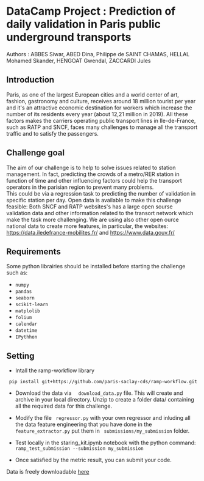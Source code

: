 # DataCamp Project : Prediction of daily validation in Paris public underground transports
Authors : ABBES Siwar, ABED Dina, Philippe de SAINT CHAMAS, HELLAL Mohamed Skander, HENGOAT Gwendal, ZACCARDI Jules 


## Introduction 

Paris, as one of the largest European cities and a world center of art, fashion, gastronomy and culture, receives  around 18 million tourist per year and it's an attractive economic destination for workers which increase the number of its residents every year (about 12,21 million in 2019). 
All these factors makes the carriers operating public transport lines in Ile-de-France, such as RATP and SNCF, faces many challenges to manage all the transport traffic and to satisfy the passengers. 

## Challenge goal
The aim of our challenge is to help to solve issues related to station management. In fact, predicting the crowds of a metro/RER station in function of time and other influencing factors could help the transport operators in the parisian region to prevent many problems.  
This could be via a regression task to predicting the number of validation in specific station per day.
Open data is available to make this challenge feasible: Both SNCF and RATP websites's has a large open sourse validation data and other information related to the transort network which make the task more challenging. We are using also other open ource national data to create more features, in particular, the websites: https://data.iledefrance-mobilites.fr/ and https://www.data.gouv.fr/

## Requirements
Some python librairies should be installed before starting the challenge such as: 
- `numpy`
- `pandas`
- `seaborn`
- `scikit-learn`
- `matplolib`
- `folium`
- `calendar`
- `datetime`
- `IPythhon`

## Setting
- Intall the ramp-workflow library

``` pip install git+https://github.com/paris-saclay-cds/ramp-workflow.git```
- Download the data via ```  download_data.py```  file. This will create and archive in your local directory. Unzip to create a folder data/ containing all the required data for this challenge. 
-  Modify the file ``` regressor.py```  with your own regressor and inluding all the data feature engineering that you have done in the ``` feature_extractor.py ``` put them in ``` submissions/my_submission```  folder.

- Test locally in the staring_kit.ipynb notebook with the python command:
``` ramp_test_submission --submission my_submission```
- Once satisfied by the metric result, you can submit your code. 




Data is freely downloadable <a href="https://drive.google.com/open?id=1jHVkvRu-G37tBuE6IFp-y0gi7d3hUm7E">
here  </a>

